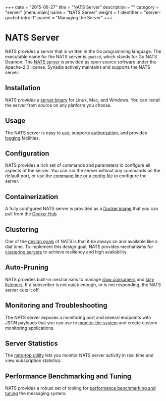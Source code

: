 +++
date = "2015-09-27"
title = "NATS Server"
description = ""
category = "server"
[menu.main]
  name = "NATS Server"
  weight = 1
  identifier = "server-gnatsd-intro-1"
  parent = "Managing the Server"
+++

# NATS Server

NATS provides a server that is written in the Go programming language. The executable name for the NATS server is `gnatsd`, which stands for Go NATS Deamon. The [NATS server](https://github.com/nats-io/gnatsd) is provided as open source software under the Apache-2.0 license. Synadia actively maintains and supports the NATS server.

## Installation

NATS provides a [server binary](/documentation/tutorials/gnatsd-install/) for Linux, Mac, and Windows. You can install the server from source on any platform you choose.

## Usage

The NATS server is easy to [use](/documentation/server/gnatsd-usage/), supports [authorization](/documentation/server/gnatsd-authorization/), and provides [logging](/documentation/server/gnatsd-logging/) facilities.

## Configuration

NATS provides a rich set of commands and parameters to configure all aspects of the server. You can run the server without any commands on the default port, or use the [command line](/documentation/server/gnatsd-usage/) or a [config file](/documentation/server/gnatsd-config/) to configure the server.

## Containerization

A fully configured NATS server is provided as a [Docker image](/documentation/server/gnatsd-container/) that you can pull from the [Docker Hub](https://hub.docker.com/_/nats/).

## Clustering

One of the [design goals](/documentation/#design-goals) of NATS is that it be always on and available like a dial tone. To implement this design goal, NATS provides mechanisms for [clustering servers](/documentation/server/gnatsd-cluster/) to achieve resiliency and high availability.

## Auto-Pruning

NATS provides built-in mechanisms to manage [slow consumers](/documentation/server/gnatsd-prune/) and [lazy listeners](/documentation/server/gnatsd-prune/). If a subscriber is not quick enough, or is not responding, the NATS server cuts it off.

## Monitoring and Troubleshooting

The NATS server exposes a monitoring port and several endpoints with JSON payloads that you can use to [monitor the system](/documentation/server/gnatsd-monitoring/) and create custom monitoring applications.

## Server Statistics

The [nats-top utility](/documentation/server/gnatsd-top/) lets you monitor NATS server activity in real time and view subscription statistics.

## Performance Benchmarking and Tuning

NATS provides a robust set of tooling for [performance benchmarking and tuning](/documentation/server/gnatsd-perf/) the messaging system.
